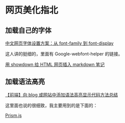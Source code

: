 # 网页美化指北

## 加载自己的字体

[中文网页字体设置方案：从 font-family 到 font-display](https://ridiqulous.com/chinese-webfont-guide/)

这人讲的挺细的，里面有 Google-webfont-helper 的链接。

[用 showdown 给 HTML 网页插入 markdown 笔记](https://blog.csdn.net/mildddd/article/details/79704810)

## 加载语法高亮

[【前端】向 blog 或网站中添加语法高亮显示代码方法总结
](https://www.cnblogs.com/dragonir/p/7426965.html)

这里面也说的很细致，我主要用到的是下面的：

[Prism.js](https://prismjs.com/#used-by)
